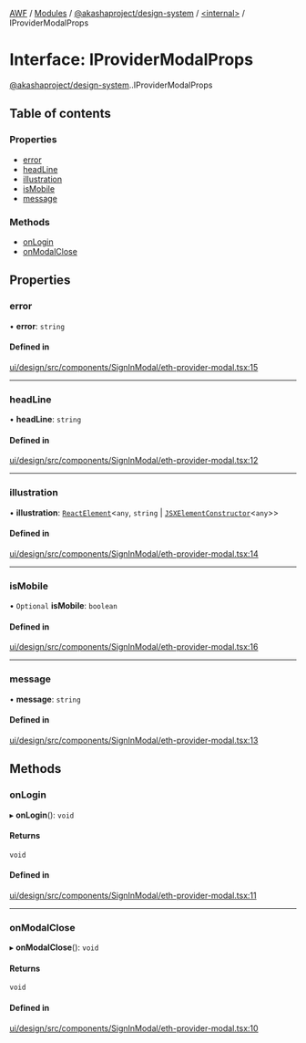 [AWF](../README.md) / [Modules](../modules.md) / [@akashaproject/design-system](../modules/akashaproject_design_system.md) / [<internal\>](../modules/akashaproject_design_system._internal_.md) / IProviderModalProps

# Interface: IProviderModalProps

[@akashaproject/design-system](../modules/akashaproject_design_system.md).[<internal>](../modules/akashaproject_design_system._internal_.md).IProviderModalProps

## Table of contents

### Properties

- [error](akashaproject_design_system._internal_.IProviderModalProps.md#error)
- [headLine](akashaproject_design_system._internal_.IProviderModalProps.md#headline)
- [illustration](akashaproject_design_system._internal_.IProviderModalProps.md#illustration)
- [isMobile](akashaproject_design_system._internal_.IProviderModalProps.md#ismobile)
- [message](akashaproject_design_system._internal_.IProviderModalProps.md#message)

### Methods

- [onLogin](akashaproject_design_system._internal_.IProviderModalProps.md#onlogin)
- [onModalClose](akashaproject_design_system._internal_.IProviderModalProps.md#onmodalclose)

## Properties

### error

• **error**: `string`

#### Defined in

[ui/design/src/components/SignInModal/eth-provider-modal.tsx:15](https://github.com/AKASHAorg/akasha-world-framework/blob/d81a7246/ui/design/src/components/SignInModal/eth-provider-modal.tsx#L15)

___

### headLine

• **headLine**: `string`

#### Defined in

[ui/design/src/components/SignInModal/eth-provider-modal.tsx:12](https://github.com/AKASHAorg/akasha-world-framework/blob/d81a7246/ui/design/src/components/SignInModal/eth-provider-modal.tsx#L12)

___

### illustration

• **illustration**: [`ReactElement`](akashaproject_design_system._internal_.ReactElement.md)<`any`, `string` \| [`JSXElementConstructor`](../modules/akashaproject_design_system._internal_.md#jsxelementconstructor)<`any`\>\>

#### Defined in

[ui/design/src/components/SignInModal/eth-provider-modal.tsx:14](https://github.com/AKASHAorg/akasha-world-framework/blob/d81a7246/ui/design/src/components/SignInModal/eth-provider-modal.tsx#L14)

___

### isMobile

• `Optional` **isMobile**: `boolean`

#### Defined in

[ui/design/src/components/SignInModal/eth-provider-modal.tsx:16](https://github.com/AKASHAorg/akasha-world-framework/blob/d81a7246/ui/design/src/components/SignInModal/eth-provider-modal.tsx#L16)

___

### message

• **message**: `string`

#### Defined in

[ui/design/src/components/SignInModal/eth-provider-modal.tsx:13](https://github.com/AKASHAorg/akasha-world-framework/blob/d81a7246/ui/design/src/components/SignInModal/eth-provider-modal.tsx#L13)

## Methods

### onLogin

▸ **onLogin**(): `void`

#### Returns

`void`

#### Defined in

[ui/design/src/components/SignInModal/eth-provider-modal.tsx:11](https://github.com/AKASHAorg/akasha-world-framework/blob/d81a7246/ui/design/src/components/SignInModal/eth-provider-modal.tsx#L11)

___

### onModalClose

▸ **onModalClose**(): `void`

#### Returns

`void`

#### Defined in

[ui/design/src/components/SignInModal/eth-provider-modal.tsx:10](https://github.com/AKASHAorg/akasha-world-framework/blob/d81a7246/ui/design/src/components/SignInModal/eth-provider-modal.tsx#L10)
